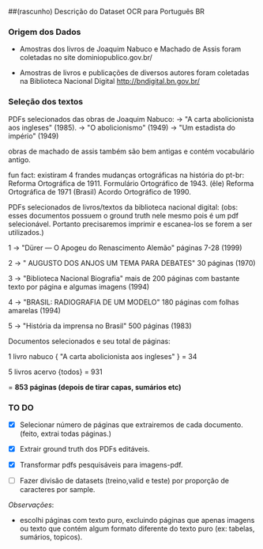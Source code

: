 ##(rascunho) Descrição do Dataset OCR para Português BR


### Origem dos Dados

- Amostras dos livros de Joaquim Nabuco e Machado de Assis foram coletadas no site dominiopublico.gov.br/

- Amostras de livros e publicações de diversos autores foram coletadas na Biblioteca Nacional Digital http://bndigital.bn.gov.br/

### Seleção dos textos

PDFs selecionados das obras de Joaquim Nabuco:
 -> "A carta abolicionista aos ingleses" (1985).
 -> "O abolicionismo" (1949)
 -> "Um estadista do império" (1949)

obras de machado de assis também são bem antigas e contém vocabulário antigo. 

fun fact:
 	existiram 4 frandes mudanças ortográficas na história do pt-br:
 	Reforma Ortográfica de 1911.
    	Formulário Ortográfico de 1943. (êle)
    	Reforma Ortográfica de 1971 (Brasil)
    	Acordo Ortográfico de 1990.


PDFs selecionados de livros/textos da biblioteca nacional digital:
 (obs: esses documentos possuem o ground truth nele mesmo pois é um pdf selecionável. Portanto precisaremos imprimir e escanea-los se forem a ser utilizados.)

  1 -> "Dürer — O Apogeu do Renascimento Alemão" páginas 7-28 (1999)

  2 -> " AUGUSTO DOS ANJOS UM TEMA PARA DEBATES" 30 páginas (1970)
  
  3 -> "Biblioteca Nacional Biografia" mais de 200 páginas com bastante texto por página e algumas imagens (1994)
  
  4 -> "BRASIL: RADIOGRAFIA DE UM MODELO" 180 páginas com folhas amarelas (1994)
  
  5 -> "História da imprensa no Brasil" 500 páginas (1983)


Documentos selecionados e seu total de páginas: 

   1 livro nabuco { "A carta abolicionista aos ingleses" } = 34

   5 livros acervo {todos} = 931
  
  =  **853 páginas (depois de tirar capas, sumários etc)**
  

### TO DO

  - [x] Selecionar número de páginas que extrairemos de cada documento. (feito, extrai todas páginas.)

  - [x] Extrair ground truth dos PDFs editáveis. 

  - [x] Transformar pdfs pesquisáveis para imagens-pdf. 
  
  - [ ] Fazer divisão de datasets (treino,valid e teste) por proporção de caracteres por sample. 



*Observações*:
  - escolhi páginas com texto puro, excluindo páginas que apenas imagens ou texto que contém algum formato diferente do texto puro (ex: tabelas, sumários, topicos).



